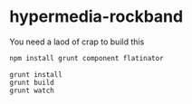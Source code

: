hypermedia-rockband
===================

You need a laod of crap to build this


```sh
npm install grunt component flatinator
```

```
grunt install
grunt build
grunt watch
```
